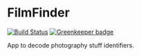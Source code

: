 FilmFinder
==========

[![Build Status](https://travis-ci.org/ffindr/ffindr.github.io.svg?branch=master)](https://travis-ci.org/ffindr/ffindr.github.io) [![Greenkeeper badge](https://badges.greenkeeper.io/ffindr/film-finder.svg)](https://greenkeeper.io/)

App to decode photography stuff identifiers.
